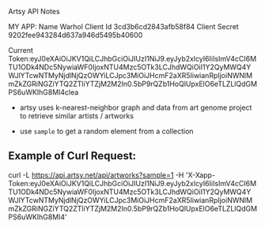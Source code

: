 Artsy API Notes

MY APP:
Name Warhol
Client Id 3cd3b6cd2843afb58f84
Client Secret 9202fee943284d637a946d5495b40600

Current Token:eyJ0eXAiOiJKV1QiLCJhbGciOiJIUzI1NiJ9.eyJyb2xlcyI6IiIsImV4cCI6MTU1ODk4NDc5NywiaWF0IjoxNTU4Mzc5OTk3LCJhdWQiOiI1Y2QyMWQ4YWJlYTcwNTMyNjdlNjQzOWYiLCJpc3MiOiJHcmF2aXR5IiwianRpIjoiNWNlMmZkZGRiNGZiYTQ2ZTliYTZjM2M2In0.5bP9rQZb1HoQlUpxElO6eTLZLlQdGMPS6uWKIhG8Ml4clea

-   artsy uses k-nearest-neighbor graph and data from art genome project to retrieve similar artists / artworks

-   use `sample` to get a random element from a collection

## Example of Curl Request:

curl -L https://api.artsy.net/api/artworks?sample=1 -H 'X-Xapp-Token:eyJ0eXAiOiJKV1QiLCJhbGciOiJIUzI1NiJ9.eyJyb2xlcyI6IiIsImV4cCI6MTU1ODk4NDc5NywiaWF0IjoxNTU4Mzc5OTk3LCJhdWQiOiI1Y2QyMWQ4YWJlYTcwNTMyNjdlNjQzOWYiLCJpc3MiOiJHcmF2aXR5IiwianRpIjoiNWNlMmZkZGRiNGZiYTQ2ZTliYTZjM2M2In0.5bP9rQZb1HoQlUpxElO6eTLZLlQdGMPS6uWKIhG8Ml4'
